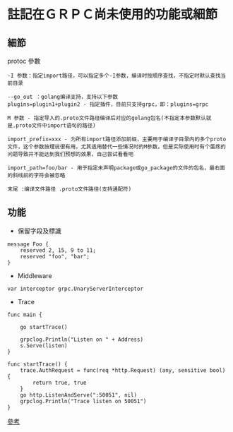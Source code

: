 # 註記在ＧＲＰＣ尚未使用的功能或細節

## 細節

protoc 參數

	-I 参数：指定import路径，可以指定多个-I参数，编译时按顺序查找，不指定时默认查找当前目录

	--go_out ：golang编译支持，支持以下参数
	plugins=plugin1+plugin2 - 指定插件，目前只支持grpc，即：plugins=grpc

	M 参数 - 指定导入的.proto文件路径编译后对应的golang包名(不指定本参数默认就是.proto文件中import语句的路径)

	import_prefix=xxx - 为所有import路径添加前缀，主要用于编译子目录内的多个proto文件，这个参数按理说很有用，尤其适用替代一些情况时的M参数，但是实际使用时有个蛋疼的问题导致并不能达到我们预想的效果，自己尝试看看吧

	import_path=foo/bar - 用于指定未声明package或go_package的文件的包名，最右面的斜线前的字符会被忽略

	末尾 :编译文件路径 .proto文件路径(支持通配符)

## 功能

* 保留字段及標識
```
message Foo {
    reserved 2, 15, 9 to 11;
    reserved "foo", "bar";
}
```

* Middleware
```
var interceptor grpc.UnaryServerInterceptor
```

* Trace
```
func main {

    go startTrace()

    grpclog.Println("Listen on " + Address)
    s.Serve(listen)
}

func startTrace() {
    trace.AuthRequest = func(req *http.Request) (any, sensitive bool) {
        return true, true
    }
    go http.ListenAndServe(":50051", nil)
    grpclog.Println("Trace listen on 50051")
}
```


[參考](https://segmentfault.com/a/1190000007880647)